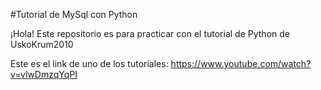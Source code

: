 #Tutorial de MySql con Python

¡Hola! Este repositorio es para practicar con el tutorial de Python de UskoKrum2010

Este es el link de uno de los tutoriales: https://www.youtube.com/watch?v=vlwDmzqYqPI